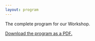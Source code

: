 ```yaml
---
layout: program
---
```


The complete program for our Workshop.

<a href="assets/images/backtothefuture_schedule.pdf" download>
  Download the program as a PDF.
</a>